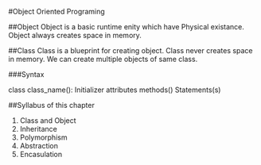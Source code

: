 #Object Oriented Programing

##Object 
Object is a basic runtime enity which have Physical existance.
Object always creates space in memory.


##Class
Class is a blueprint for creating object.
Class never creates space in memory.
We can create multiple objects of same class.

###Syntax

class class_name():
    Initializer
    attributes
    methods()
    Statements(s)


##Syllabus of this chapter
1. Class and Object
2. Inheritance
3. Polymorphism
4. Abstraction
5. Encasulation
